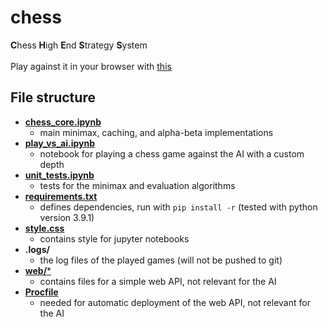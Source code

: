 # chess
**C**hess **H**igh **E**nd **S**trategy **S**ystem<br><br>
Play against it in your browser with [this](https://github.com/felixwortmann/chess_web)


## File structure
- [**chess_core.ipynb**](./chess_core.ipynb)
  - main minimax, caching, and alpha-beta implementations
- [**play_vs_ai.ipynb**](./play_vs_ai.ipynb)
  - notebook for playing a chess game against the AI with a custom depth
- [**unit_tests.ipynb**](./unit_tests.ipynb)
  - tests for the minimax and evaluation algorithms
- [**requirements.txt**](./requirements.txt)
  - defines dependencies, run with `pip install -r` (tested with python version 3.9.1)
- [**style.css**](./style.css)
  - contains style for jupyter notebooks
- **.logs/**
  - the log files of the played games (will not be pushed to git)
- [**web/***](./web)
  - contains files for a simple web API, not relevant for the AI
- [**Procfile**](./Procfile)
  - needed for automatic deployment of the web API, not relevant for the AI